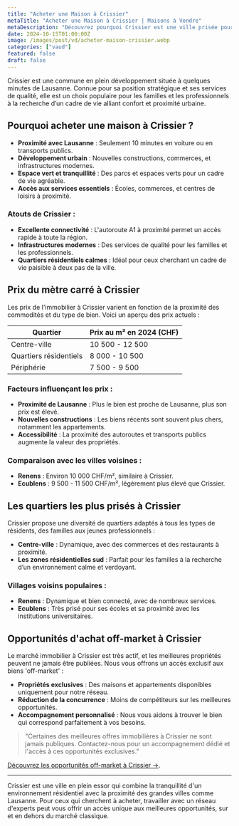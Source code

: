 ```yaml
---
title: "Acheter une Maison à Crissier"
metaTitle: "Acheter une Maison à Crissier | Maisons à Vendre"
metaDescription: "Découvrez pourquoi Crissier est une ville prisée pour l'achat de maisons. Explorez le marché immobilier local, les quartiers populaires et bénéficiez de nos conseils pour réussir votre achat."
date: 2024-10-15T01:00:00Z
image: /images/post/vd/acheter-maison-crissier.webp
categories: ["vaud"]
featured: false
draft: false
---
```


Crissier est une commune en plein développement située à quelques minutes de Lausanne. Connue pour sa position stratégique et ses services de qualité, elle est un choix populaire pour les familles et les professionnels à la recherche d’un cadre de vie alliant confort et proximité urbaine.

## Pourquoi acheter une maison à Crissier ?

- **Proximité avec Lausanne** : Seulement 10 minutes en voiture ou en transports publics.
- **Développement urbain** : Nouvelles constructions, commerces, et infrastructures modernes.
- **Espace vert et tranquillité** : Des parcs et espaces verts pour un cadre de vie agréable.
- **Accès aux services essentiels** : Écoles, commerces, et centres de loisirs à proximité.

### Atouts de Crissier :
- **Excellente connectivité** : L'autoroute A1 à proximité permet un accès rapide à toute la région.
- **Infrastructures modernes** : Des services de qualité pour les familles et les professionnels.
- **Quartiers résidentiels calmes** : Idéal pour ceux cherchant un cadre de vie paisible à deux pas de la ville.

## Prix du mètre carré à Crissier

Les prix de l'immobilier à Crissier varient en fonction de la proximité des commodités et du type de bien. Voici un aperçu des prix actuels :

| Quartier                | Prix au m² en 2024 (CHF) |
|-------------------------|--------------------------|
| Centre-ville             | 10 500 - 12 500          |
| Quartiers résidentiels    | 8 000 - 10 500           |
| Périphérie                | 7 500 - 9 500            |

### Facteurs influençant les prix :
- **Proximité de Lausanne** : Plus le bien est proche de Lausanne, plus son prix est élevé.
- **Nouvelles constructions** : Les biens récents sont souvent plus chers, notamment les appartements.
- **Accessibilité** : La proximité des autoroutes et transports publics augmente la valeur des propriétés.

### Comparaison avec les villes voisines :
- **Renens** : Environ 10 000 CHF/m², similaire à Crissier.
- **Ecublens** : 9 500 - 11 500 CHF/m², légèrement plus élevé que Crissier.

## Les quartiers les plus prisés à Crissier

Crissier propose une diversité de quartiers adaptés à tous les types de résidents, des familles aux jeunes professionnels :

- **Centre-ville** : Dynamique, avec des commerces et des restaurants à proximité.
- **Les zones résidentielles sud** : Parfait pour les familles à la recherche d’un environnement calme et verdoyant.

### Villages voisins populaires :
- **Renens** : Dynamique et bien connecté, avec de nombreux services.
- **Ecublens** : Très prisé pour ses écoles et sa proximité avec les institutions universitaires.

## Opportunités d'achat off-market à Crissier

Le marché immobilier à Crissier est très actif, et les meilleures propriétés peuvent ne jamais être publiées. Nous vous offrons un accès exclusif aux biens 'off-market' :

- **Propriétés exclusives** : Des maisons et appartements disponibles uniquement pour notre réseau.
- **Réduction de la concurrence** : Moins de compétiteurs sur les meilleures opportunités.
- **Accompagnement personnalisé** : Nous vous aidons à trouver le bien qui correspond parfaitement à vos besoins.

> "Certaines des meilleures offres immobilières à Crissier ne sont jamais publiques. Contactez-nous pour un accompagnement dédié et l'accès à ces opportunités exclusives."

[Découvrez les opportunités off-market à Crissier ->](/contact).

---

Crissier est une ville en plein essor qui combine la tranquillité d'un environnement résidentiel avec la proximité des grandes villes comme Lausanne. Pour ceux qui cherchent à acheter, travailler avec un réseau d'experts peut vous offrir un accès unique aux meilleures opportunités, sur et en dehors du marché classique.
